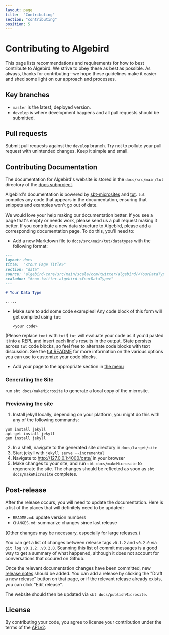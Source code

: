 ```yaml
---
layout: page
title:  "Contributing"
section: "contributing"
position: 5
---
```


# Contributing to Algebird

This page lists recommendations and requirements for how to best contribute to Algebird. We strive to obey these as best as possible. As always, thanks for contributing--we hope these guidelines make it easier and shed some light on our approach and processes.

## Key branches

- `master` is the latest, deployed version.
- `develop` is where development happens and all pull requests should be submitted.

## Pull requests

Submit pull requests against the `develop` branch. Try not to pollute your pull request with unintended changes. Keep it simple and small.

## Contributing Documentation

The documentation for Algebird's website is stored in the `docs/src/main/tut` directory of the [docs subproject](https://github.com/algebird/cats/tree/develop/docs).

Algebird's documentation is powered by [sbt-microsites](https://47deg.github.io/sbt-microsites/) and [tut](https://github.com/tpolecat/tut). `tut` compiles any code that appears in the documentation, ensuring that snippets and examples won't go out of date.

We would love your help making our documentation better. If you see a page that's empty or needs work, please send us a pull request making it better. If you contribute a new data structure to Algebird, please add a corresponding documentation page. To do this, you'll need to:

- Add a new Markdown file to `docs/src/main/tut/datatypes` with the following format:

```markdown
---
layout: docs
title:  "<Your Page Title>"
section: "data"
source: "algebird-core/src/main/scala/com/twitter/algebird/<YourDataType>.scala"
scaladoc: "#com.twitter.algebird.<YourDataType>"
---

# Your Data Type

.....
```

- Make sure to add some code examples! Any code block of this form will get compiled using `tut`:


    ```toot:book
    <your code>
    ```

(Please replace `toot` with `tut`!) `tut` will evaluate your code as if you'd pasted it into a REPL and insert each line's results in the output. State persists across `tut` code blocks, so feel free to alternate code blocks with text discussion. See the [tut README](https://github.com/tpolecat/tut) for more information on the various options you can use to customize your code blocks.
- Add your page to the appropriate section in [the menu](https://github.com/algebird/cats/tree/develop/docs/src/main/resources/microsite/data/menu.yml)

### Generating the Site

run `sbt docs/makeMicrosite` to generate a local copy of the microsite.

### Previewing the site

1. Install jekyll locally, depending on your platform, you might do this with any of the following commands:

```
yum install jekyll
apt-get install jekyll
gem install jekyll
```

2. In a shell, navigate to the generated site directory in `docs/target/site`
3. Start jekyll with `jekyll serve --incremental`
4. Navigate to http://127.0.0.1:4000/cats/ in your browser
5. Make changes to your site, and run `sbt docs/makeMicrosite` to regenerate the site. The changes should be reflected as soon as `sbt docs/makeMicrosite` completes.

## Post-release

After the release occurs, you will need to update the documentation. Here is a list of the places that will definitely need to be updated:

 * `README.md`: update version numbers
 * `CHANGES.md`: summarize changes since last release

(Other changes may be necessary, especially for large releases.)

You can get a list of changes between release tags `v0.1.2` and `v0.2.0` via `git log v0.1.2..v0.2.0`. Scanning this list of commit messages is a good way to get a summary of what happened, although it does not account for conversations that occured on Github.

Once the relevant documentation changes have been committed, new [release notes](https://github.com/twitter/algebird/releases) should be added. You can add a release by clicking the "Draft a new release" button on that page, or if the relevant release already exists, you can click "Edit release".

The website should then be updated via `sbt docs/publishMicrosite`.

## License

By contributing your code, you agree to license your contribution under the terms of the [APLv2](LICENSE).
